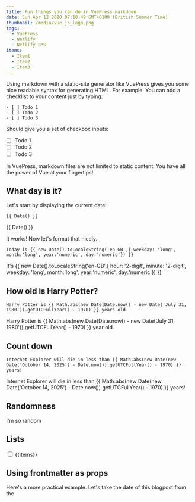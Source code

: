```yaml
---
title: Fun things you can do in VuePress markdown
date: Sun Apr 12 2020 07:10:49 GMT+0100 (British Summer Time)
thumbnail: /media/vue.js_logo.png
tags:
  - VuePress
  - Netlify
  - Netlify CMS
items:
  - Item1
  - Item2
  - Item3
---
```

Using markdown with a static-site generator like VuePress gives you some nice readable syntax for generating HTML. For example. You can add a checklist to your content just by typing:

```
- [ ] Todo 1
- [ ] Todo 2
- [ ] Todo 3
```

Should give you a set of checkbox inputs:

- [ ] Todo 1
- [ ] Todo 2
- [ ] Todo 3

In VuePress, markdown files are not limited to static content. You have all the power of Vue at your fingertips!

## What day is it?

Let's start by displaying the current date:

```
{{ Date() }}
```

{{ Date() }}

It works! Now let's format that nicely.

```
Today is {{ new Date().toLocaleString('en-GB',{ weekday: 'long', month:'long', year:'numeric', day:'numeric'}) }}
```

It's {{ new Date().toLocaleString('en-GB',{ hour: '2-digit', minute: '2-digit', weekday: 'long', month:'long', year:'numeric', day:'numeric'}) }}

## How old is Harry Potter?

```
Harry Potter is {{ Math.abs(new Date(Date.now() - new Date('July 31, 1980')).getUTCFullYear() - 1970) }} years old.
```

Harry Potter is {{ Math.abs(new Date(Date.now() - new Date('July 31, 1980')).getUTCFullYear() - 1970) }} year old.

## Count down

```
Internet Explorer will die in less than {{ Math.abs(new Date(new Date('October 14, 2025') - Date.now()).getUTCFullYear() - 1970) }} years!
```

Internet Explorer will die in less than {{ Math.abs(new Date(new Date('October 14, 2025') - Date.now()).getUTCFullYear() - 1970) }} years!

## Randomness

<p :style="{ backgroundColor: '#' + Math.floor(Math.random()*16777215).toString(16) }" @click="">I'm so random</p>

## Lists

<p>
  <label v-for="item in $frontmatter.tags">
    <input type="checkbox"> {{items}}
  </label>
</p>

## Using frontmatter as props

Here's a more practical example. Let's take the date of this blogpost from the